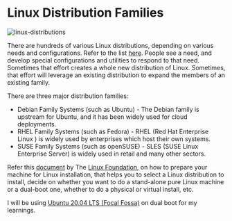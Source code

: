# Linux Distribution Families

![linux-distributions](https://user-images.githubusercontent.com/81866614/173221722-4b226a9e-ca55-4039-b53a-2676f64cbcb8.png)

There are hundreds of various Linux distributions, depending on various needs and configurations. Refer to the list [here](https://lwn.net/Distributions/). People see a need, and develop special configurations and utilities to respond to that need. Sometimes that effort creates a whole new distribution of Linux. Sometimes, that effort will leverage an existing distribution to expand the members of an existing family.

There are three major distribution families:

* Debian Family Systems (such as Ubuntu) - The Debian family is upstream for Ubuntu, and it has been widely used for cloud deployments.
* RHEL Family Systems (such as Fedora) - RHEL (Red Hat Enterprise Linux ) is widely used by enterprises which host their own systems.
* SUSE Family Systems (such as openSUSE) - SLES (SUSE Linux Enterprise Server) is widely used in retail and many other sectors.

Refer this [document](./installing-linux.pdf) by The [Linux Foundation](https://www.linuxfoundation.org/), on how to prepare your machine for Linux installation, that helps you to select a Linux distribution to install, decide on whether you want to do a stand-alone pure Linux machine or a dual-boot one, whether to do a physical or virtual install, etc. 

I will be using [Ubuntu 20.04 LTS (Focal Fossa)](https://releases.ubuntu.com/20.04/) on dual boot for my learnings.
